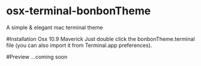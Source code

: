 osx-terminal-bonbonTheme
========================

A simple &amp; elegant mac terminal theme

#Installation
Osx 10.9 Maverick 
Just double click the bonbonTheme.terminal file (you can also import it from Terminal.app preferences).

#Preview
...coming soon
